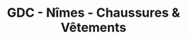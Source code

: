 ---
title: "GDC - Nîmes - Chaussures & Vêtements"
url: /nimes/gdc-nimes-chaussures-et-vetements/
shop: chaussures
---